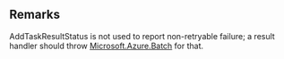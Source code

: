## Remarks  
 AddTaskResultStatus is not used to report non-retryable failure; a result handler should throw             [Microsoft.Azure.Batch](assetId:///N:Microsoft.Azure.Batch?qualifyHint=False&autoUpgrade=True) for that.